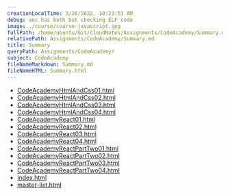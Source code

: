 ```yaml
---
creationLocalTime: 3/26/2022, 10:23:53 AM
debug: aec has both but checking ELF code
image: ./course/course-javascript.jpg
fullPath: /home/ubuntu/Git/CloudNotes/Assignments/CodeAcademy/Summary.md
relativePath: Assignments/CodeAcademy/Summary.md
title: Summary
queryPath: Assignments/CodeAcademy/
subject: CodeAcademy
fileNameMarkdown: Summary.md
fileNameHTML: Summary.html
---
```



<!-- toc -->
<!-- tocstop -->

* [CodeAcademyHtmlAndCss01.html](CodeAcademyHtmlAndCss01.html)
* [CodeAcademyHtmlAndCss02.html](CodeAcademyHtmlAndCss02.html)
* [CodeAcademyHtmlAndCss03.html](CodeAcademyHtmlAndCss03.html)
* [CodeAcademyHtmlAndCss04.html](CodeAcademyHtmlAndCss04.html)
* [CodeAcademyReact01.html](CodeAcademyReact01.html)
* [CodeAcademyReact02.html](CodeAcademyReact02.html)
* [CodeAcademyReact03.html](CodeAcademyReact03.html)
* [CodeAcademyReact04.html](CodeAcademyReact04.html)
* [CodeAcademyReactPartTwo01.html](CodeAcademyReactPartTwo01.html)
* [CodeAcademyReactPartTwo02.html](CodeAcademyReactPartTwo02.html)
* [CodeAcademyReactPartTwo03.html](CodeAcademyReactPartTwo03.html)
* [CodeAcademyReactPartTwo04.html](CodeAcademyReactPartTwo04.html)
* [index.html](index.html)
* [master-list.html](master-list.html)